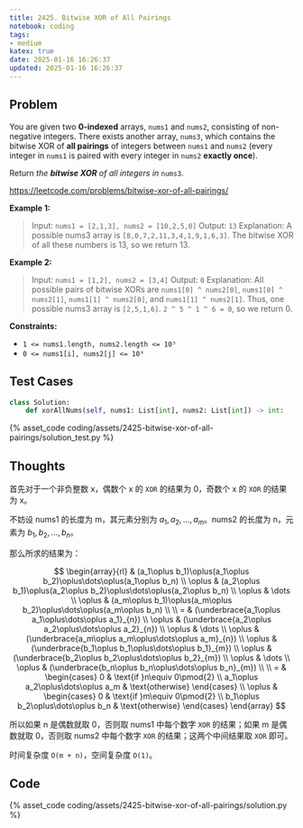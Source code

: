 ```yaml
---
title: 2425. Bitwise XOR of All Pairings
notebook: coding
tags:
- medium
katex: true
date: 2025-01-16 16:26:37
updated: 2025-01-16 16:26:37
---
```

## Problem

You are given two **0-indexed** arrays, `nums1` and `nums2`, consisting of non-negative integers. There exists another array, `nums3`, which contains the bitwise XOR of **all pairings** of integers between `nums1` and `nums2` (every integer in `nums1` is paired with every integer in `nums2` **exactly once**).

Return _the **bitwise XOR** of all integers in_ `nums3`.

<https://leetcode.com/problems/bitwise-xor-of-all-pairings/>

**Example 1:**

> Input: `nums1 = [2,1,3], nums2 = [10,2,5,0]`
> Output: `13`
> Explanation:
> A possible nums3 array is `[8,0,7,2,11,3,4,1,9,1,6,3]`.
> The bitwise XOR of all these numbers is 13, so we return 13.

**Example 2:**

> Input: `nums1 = [1,2], nums2 = [3,4]`
> Output: `0`
> Explanation:
> All possible pairs of bitwise XORs are `nums1[0] ^ nums2[0]`, `nums1[0] ^ nums2[1]`, `nums1[1] ^ nums2[0]`,
> and `nums1[1] ^ nums2[1]`.
> Thus, one possible nums3 array is `[2,5,1,6]`.
> `2 ^ 5 ^ 1 ^ 6 = 0`, so we return 0.

**Constraints:**

- `1 <= nums1.length, nums2.length <= 10⁵`
- `0 <= nums1[i], nums2[j] <= 10⁹`

## Test Cases

``` python
class Solution:
    def xorAllNums(self, nums1: List[int], nums2: List[int]) -> int:
```

{% asset_code coding/assets/2425-bitwise-xor-of-all-pairings/solution_test.py %}

## Thoughts

首先对于一个非负整数 x，偶数个 x 的 `XOR` 的结果为 0，奇数个 x 的 `XOR` 的结果为 x。

不妨设 nums1 的长度为 m，其元素分别为 $a_1,a_2,\dots,a_m$。nums2 的长度为 n，元素为 $b_1,b_2,\dots,b_n$。

那么所求的结果为：

$$
\begin{array}{rl}
  & (a_1\oplus b_1)\oplus(a_1\oplus b_2)\oplus\dots\oplus(a_1\oplus b_n) \\
  \oplus & (a_2\oplus b_1)\oplus(a_2\oplus b_2)\oplus\dots\oplus(a_2\oplus b_n) \\
  \oplus & \dots \\
  \oplus & (a_m\oplus b_1)\oplus(a_m\oplus b_2)\oplus\dots\oplus(a_m\oplus b_n) \\
  \\
  = & (\underbrace{a_1\oplus a_1\oplus\dots\oplus a_1}_{n}) \\
  \oplus & (\underbrace{a_2\oplus a_2\oplus\dots\oplus a_2}_{n}) \\
  \oplus & \dots \\
  \oplus & (\underbrace{a_m\oplus a_m\oplus\dots\oplus a_m}_{n}) \\
  \oplus & (\underbrace{b_1\oplus b_1\oplus\dots\oplus b_1}_{m}) \\
  \oplus & (\underbrace{b_2\oplus b_2\oplus\dots\oplus b_2}_{m}) \\
  \oplus & \dots \\
  \oplus & (\underbrace{b_n\oplus b_n\oplus\dots\oplus b_n}_{m}) \\
  \\
  = & \begin{cases}
    0 & \text{if }n\equiv 0\pmod{2} \\
    a_1\oplus a_2\oplus\dots\oplus a_m & \text{otherwise}
  \end{cases} \\
  \oplus & \begin{cases}
    0 & \text{if }m\equiv 0\pmod{2} \\
    b_1\oplus b_2\oplus\dots\oplus b_n & \text{otherwise}
  \end{cases}
\end{array}
$$

所以如果 n 是偶数就取 0，否则取 nums1 中每个数字 `XOR` 的结果；如果 m 是偶数就取 0，否则取 nums2 中每个数字 `XOR` 的结果；这两个中间结果取 `XOR` 即可。

时间复杂度 `O(m + n)`，空间复杂度 `O(1)`。

## Code

{% asset_code coding/assets/2425-bitwise-xor-of-all-pairings/solution.py %}
